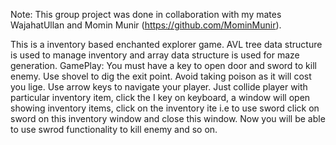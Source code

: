 Note: This group project was done in collaboration with my mates WajahatUllan and Momin Munir (https://github.com/MominMunir).

This is a inventory based enchanted explorer game. 
AVL tree data structure is used to manage inventory and array data structure is used for maze generation.
GamePlay: You must have a key to open door and sword to kill enemy. Use shovel to dig the exit point. Avoid taking poison as it will cost you lige. Use arrow keys to navigate your player.
Just collide player with particular inventory item, click the I key on keyboard, a window will open showing inventory items, click on the inventory ite i.e to use sword click on sword on this inventory window and close this window. Now you will be able to use swrod functionality to kill enemy and so on.
